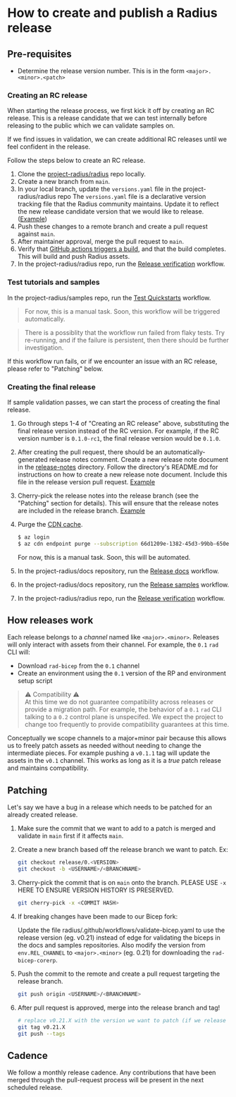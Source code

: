 # How to create and publish a Radius release

## Pre-requisites

- Determine the release version number. This is in the form `<major>.<minor>.<patch>`

### Creating an RC release

When starting the release process, we first kick it off by creating an RC release. This is a release candidate that we can test internally before releasing to the public which we can validate samples on.

If we find issues in validation, we can create additional RC releases until we feel confident in the release.

Follow the steps below to create an RC release.

1. Clone the [project-radius/radius](https://github.com/project-radius/radius) repo locally.
1. Create a new branch from `main`.
1. In your local branch, update the `versions.yaml` file in the project-radius/radius repo
The `versions.yaml` file is a declarative version tracking file that the Radius community maintains. Update it to reflect the new release candidate version that we would like to release. ([Example](https://github.com/project-radius/radius/pull/6077/files))
1. Push these changes to a remote branch and create a pull request against `main`.
1. After maintainer approval, merge the pull request to `main`.
1. Verify that [GitHub actions triggers a build](https://github.com/project-radius/radius/actions), and that the build completes. This will build and push Radius assets.
1. In the project-radius/radius repo, run the [Release verification](https://github.com/radius-project/radius/actions/workflows/release-verification.yaml) workflow.

### Test tutorials and samples

In the project-radius/samples repo, run the [Test Quickstarts](https://github.com/project-radius/samples/actions/workflows/test.yaml) workflow. 

> For now, this is a manual task. Soon, this workflow will be triggered automatically.

> There is a possiblity that the workflow run failed from flaky tests. Try re-running, and if the failure is persistent, then there should be further investigation.

If this workflow run fails, or if we encounter an issue with an RC release, please refer to "Patching" below.

### Creating the final release

If sample validation passes, we can start the process of creating the final release.

1. Go through steps 1-4 of "Creating an RC release" above, substituting the final release version instead of the RC version. For example, if the RC version number is `0.1.0-rc1`, the final release version would be `0.1.0`.

1. After creating the pull request, there should be an automatically-generated release notes comment. Create a new release note document in the [release-notes](../../release-notes/) directory. Follow the directory's README.md for instructions on how to create a new release note document. Include this file in the release version pull request. [Example](https://github.com/project-radius/radius/pull/6092/files)

1. Cherry-pick the release notes into the release branch (see the "Patching" section for details). This will ensure that the release notes are included in the release branch. [Example](https://github.com/radius-project/radius/pull/6114/files)

1. Purge the [CDN cache](https://ms.portal.azure.com/#@microsoft.onmicrosoft.com/resource/subscriptions/66d1209e-1382-45d3-99bb-650e6bf63fc0/resourcegroups/assets/providers/Microsoft.Cdn/profiles/Radius/endpoints/radius/overview).
    ```bash
    $ az login
    $ az cdn endpoint purge --subscription 66d1209e-1382-45d3-99bb-650e6bf63fc0 --resource-group assets --name radius --profile-name Radius --content-paths "/*"
    ```
  
   For now, this is a manual task. Soon, this will be automated.

1. In the project-radius/docs repository, run the [Release docs](https://github.com/project-radius/docs/actions/workflows/release.yaml) workflow.

1. In the project-radius/docs repository, run the [Release samples](https://github.com/project-radius/samples/actions/workflows/release.yaml) workflow.

1. In the project-radius/radius repo, run the [Release verification](https://github.com/radius-project/radius/actions/workflows/release-verification.yaml) workflow.

## How releases work

Each release belongs to a *channel* named like `<major>.<minor>`. Releases will only interact with assets from their channel. For example, the `0.1` `rad` CLI will:

- Download `rad-bicep` from the `0.1` channel
- Create an environment using the `0.1` version of the RP and environment setup script

> ⚠️ Compatibility ⚠️ <br>
At this time we do not guarantee compatibility across releases or provide a migration path. For example, the behavior of a `0.1` `rad` CLI talking to a `0.2` control plane is unspecifed. We expect the project to change too frequently to provide compatibility guarantees at this time.

Conceptually we scope channels to a major+minor pair because this allows us to freely patch assets as needed without needing to change the intermediate pieces. For example pushing a `v0.1.1` tag will update the assets in the `v0.1` channel. This works as long as it is a *true* patch release and maintains compatibility.

## Patching

Let's say we have a bug in a release which needs to be patched for an already created release.

1. Make sure the commit that we want to add to a patch is merged and validate in `main` first if it affects `main`.

1. Create a new branch based off the release branch we want to patch. Ex:
   ```bash
   git checkout release/0.<VERSION>
   git checkout -b <USERNAME>/<BRANCHNAME>
   ```

1. Cherry-pick the commit that is on `main` onto the branch. PLEASE USE `-x` HERE TO ENSURE VERSION HISTORY IS PRESERVED.
   ```bash
   git cherry-pick -x <COMMIT HASH>
   ```

1. If breaking changes have been made to our Bicep fork: 
   
   Update the file radius/.github/workflows/validate-bicep.yaml to use the release version (eg. v0.21) instead of edge for validating the biceps in the docs and samples repositories. Also modify the version from `env.REL_CHANNEL` to `<major>.<minor>` (eg. 0.21) for downloading the `rad-bicep-corerp`.

1. Push the commit to the remote and create a pull request targeting the release branch.
   ```bash
   git push origin <USERNAME>/<BRANCHNAME>
   ```

1. After pull request is approved, merge into the release branch and tag!
   ```bash
   # replace v0.21.X with the version we want to patch (if we release 0.21.1 already, we would then release 0.21.2, etc.)
   git tag v0.21.X
   git push --tags
   ```

## Cadence

We follow a monthly release cadence. Any contributions that have been merged through the pull-request process will be present in the next scheduled release.
